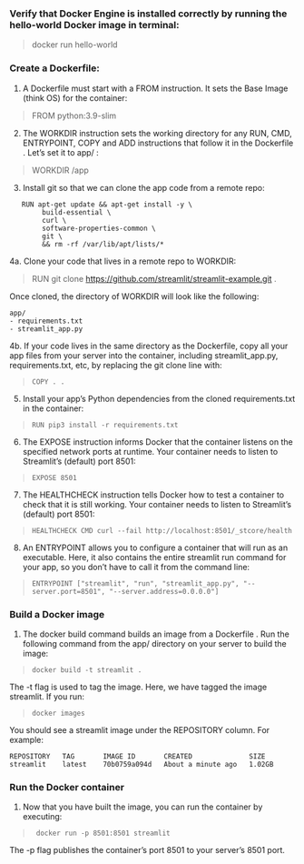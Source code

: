 
### Verify that Docker Engine is installed correctly by running the hello-world Docker image in terminal:

>  docker run hello-world

### Create a Dockerfile:

1.  A Dockerfile must start with a FROM instruction. It sets the Base Image (think OS) for the container:

> FROM python:3.9-slim

2.  The WORKDIR instruction sets the working directory for any RUN, CMD, ENTRYPOINT, COPY and ADD instructions that follow it in the Dockerfile . Let’s set it to app/ :

> WORKDIR /app

3.  Install git so that we can clone the app code from a remote repo:
```
   RUN apt-get update && apt-get install -y \
        build-essential \
        curl \
        software-properties-common \
        git \
        && rm -rf /var/lib/apt/lists/*
```
4a. Clone your code that lives in a remote repo to WORKDIR:

> RUN git clone https://github.com/streamlit/streamlit-example.git .

Once cloned, the directory of WORKDIR will look like the following:
```
app/
- requirements.txt
- streamlit_app.py
```

4b.     If your code lives in the same directory as the Dockerfile, copy all your app files from your server into the container, including 
        streamlit_app.py, requirements.txt, etc, by replacing the git clone line with:

>     COPY . .

5. Install your app’s Python dependencies from the cloned requirements.txt in the container:

>     RUN pip3 install -r requirements.txt

6. The EXPOSE instruction informs Docker that the container listens on the specified network ports at runtime. 
   Your container needs to listen to Streamlit’s (default) port 8501:

>     EXPOSE 8501

7. The HEALTHCHECK instruction tells Docker how to test a container to check that it is still working. Your container needs to listen to Streamlit’s (default) port 8501:

>     HEALTHCHECK CMD curl --fail http://localhost:8501/_stcore/health

8.  An ENTRYPOINT allows you to configure a container that will run as an executable. 
    Here, it also contains the entire streamlit run command for your app, so you don’t have to call it from the command line:

>     ENTRYPOINT ["streamlit", "run", "streamlit_app.py", "--server.port=8501", "--server.address=0.0.0.0"]    

### Build a Docker image

1.  The docker build command builds an image from a Dockerfile . Run the following command from the app/ directory on your server to build the image:

>     docker build -t streamlit .

The -t flag is used to tag the image. Here, we have tagged the image streamlit. If you run:

>     docker images

You should see a streamlit image under the REPOSITORY column. For example:
```
REPOSITORY   TAG       IMAGE ID       CREATED              SIZE
streamlit    latest    70b0759a094d   About a minute ago   1.02GB
```
### Run the Docker container

1.  Now that you have built the image, you can run the container by executing:

>      docker run -p 8501:8501 streamlit

The -p flag publishes the container’s port 8501 to your server’s 8501 port.